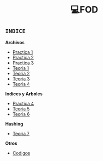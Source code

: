 <h1 align="center"> 💻FOD </h1>

## ```INDICE```

**Archivos**
  - [Practica 1](/Documentos/Practica1Nueva.md)
  - [Practica 2](/Documentos/Practica2.md)
  - [Practica 3](/Documentos/Practica3.md)
  - [Teoria 1](/Documentos/Teoria.md)
  - [Teoria 2](/Documentos/Teoria2.md)
  - [Teoria 3](/Documentos/Teoria3.md)
  - [Teoria 4](/Documentos/Teoria4.md)
 
**Indices y Arboles**
  - [Practica 4](/Documentos/Practica4.md)
  - [Teoria 5](/Documentos/Teoria5.md)
  - [Teoria 6](/Documentos/Teoria6.md)

**Hashing**
  - [Teoria 7](/Documentos/Teoria7.md)

**Otros**
- [Codigos](/Documentos/Codigos.md)
